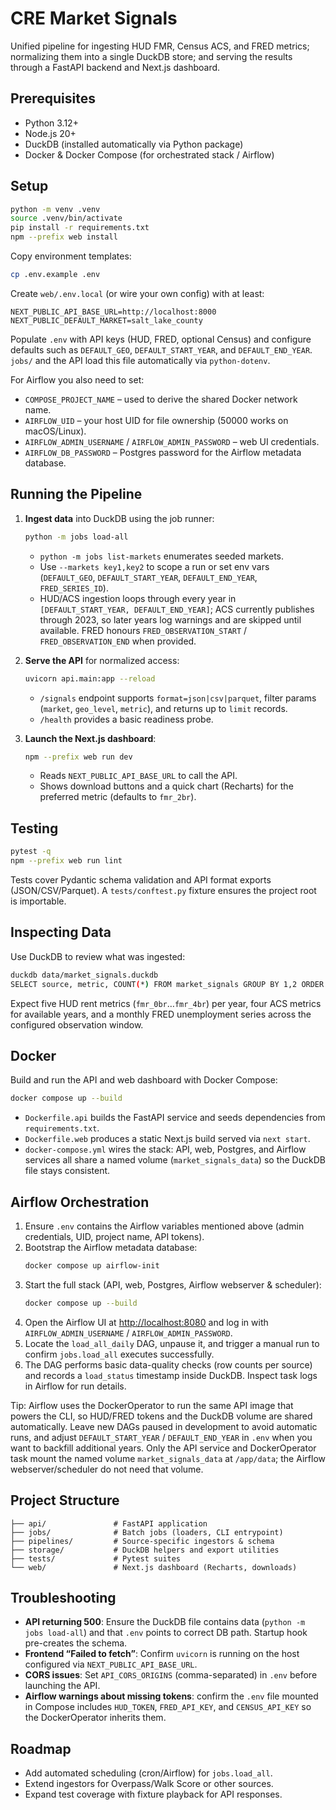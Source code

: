 # CRE Market Signals

Unified pipeline for ingesting HUD FMR, Census ACS, and FRED metrics; normalizing them into a single DuckDB store; and serving the results through a FastAPI backend and Next.js dashboard.

## Prerequisites

- Python 3.12+
- Node.js 20+
- DuckDB (installed automatically via Python package)
- Docker & Docker Compose (for orchestrated stack / Airflow)

## Setup

```bash
python -m venv .venv
source .venv/bin/activate
pip install -r requirements.txt
npm --prefix web install
```

Copy environment templates:

```bash
cp .env.example .env
```

Create `web/.env.local` (or wire your own config) with at least:

```
NEXT_PUBLIC_API_BASE_URL=http://localhost:8000
NEXT_PUBLIC_DEFAULT_MARKET=salt_lake_county
```

Populate `.env` with API keys (HUD, FRED, optional Census) and configure defaults such as `DEFAULT_GEO`, `DEFAULT_START_YEAR`, and `DEFAULT_END_YEAR`. `jobs/` and the API load this file automatically via `python-dotenv`.

For Airflow you also need to set:

- `COMPOSE_PROJECT_NAME` – used to derive the shared Docker network name.
- `AIRFLOW_UID` – your host UID for file ownership (50000 works on macOS/Linux).
- `AIRFLOW_ADMIN_USERNAME` / `AIRFLOW_ADMIN_PASSWORD` – web UI credentials.
- `AIRFLOW_DB_PASSWORD` – Postgres password for the Airflow metadata database.

## Running the Pipeline

1. **Ingest data** into DuckDB using the job runner:
   ```bash
   python -m jobs load-all
   ```
   - `python -m jobs list-markets` enumerates seeded markets.
   - Use `--markets key1,key2` to scope a run or set env vars (`DEFAULT_GEO`, `DEFAULT_START_YEAR`, `DEFAULT_END_YEAR`, `FRED_SERIES_ID`).
   - HUD/ACS ingestion loops through every year in `[DEFAULT_START_YEAR, DEFAULT_END_YEAR]`; ACS currently publishes through 2023, so later years log warnings and are skipped until available. FRED honours `FRED_OBSERVATION_START` / `FRED_OBSERVATION_END` when provided.

2. **Serve the API** for normalized access:
   ```bash
   uvicorn api.main:app --reload
   ```
   - `/signals` endpoint supports `format=json|csv|parquet`, filter params (`market`, `geo_level`, `metric`), and returns up to `limit` records.
   - `/health` provides a basic readiness probe.

3. **Launch the Next.js dashboard**:
   ```bash
   npm --prefix web run dev
   ```
   - Reads `NEXT_PUBLIC_API_BASE_URL` to call the API.
   - Shows download buttons and a quick chart (Recharts) for the preferred metric (defaults to `fmr_2br`).

## Testing

```bash
pytest -q
npm --prefix web run lint
```

Tests cover Pydantic schema validation and API format exports (JSON/CSV/Parquet). A `tests/conftest.py` fixture ensures the project root is importable.

## Inspecting Data

Use DuckDB to review what was ingested:

```bash
duckdb data/market_signals.duckdb
SELECT source, metric, COUNT(*) FROM market_signals GROUP BY 1,2 ORDER BY 1,2;
```

Expect five HUD rent metrics (`fmr_0br`…`fmr_4br`) per year, four ACS metrics for available years, and a monthly FRED unemployment series across the configured observation window.

## Docker

Build and run the API and web dashboard with Docker Compose:

```bash
docker compose up --build
```

- `Dockerfile.api` builds the FastAPI service and seeds dependencies from `requirements.txt`.
- `Dockerfile.web` produces a static Next.js build served via `next start`.
- `docker-compose.yml` wires the stack: API, web, Postgres, and Airflow services all share a named volume (`market_signals_data`) so the DuckDB file stays consistent.

## Airflow Orchestration

1. Ensure `.env` contains the Airflow variables mentioned above (admin credentials, UID, project name, API tokens).
2. Bootstrap the Airflow metadata database:
   ```bash
   docker compose up airflow-init
   ```
3. Start the full stack (API, web, Postgres, Airflow webserver & scheduler):
   ```bash
   docker compose up --build
   ```
4. Open the Airflow UI at <http://localhost:8080> and log in with `AIRFLOW_ADMIN_USERNAME` / `AIRFLOW_ADMIN_PASSWORD`.
5. Locate the `load_all_daily` DAG, unpause it, and trigger a manual run to confirm `jobs.load_all` executes successfully.
6. The DAG performs basic data-quality checks (row counts per source) and records a `load_status` timestamp inside DuckDB. Inspect task logs in Airflow for run details.

Tip: Airflow uses the DockerOperator to run the same API image that powers the CLI, so HUD/FRED tokens and the DuckDB volume are shared automatically. Leave new DAGs paused in development to avoid automatic runs, and adjust `DEFAULT_START_YEAR` / `DEFAULT_END_YEAR` in `.env` when you want to backfill additional years.
Only the API service and DockerOperator task mount the named volume `market_signals_data` at `/app/data`; the Airflow webserver/scheduler do not need that volume.

## Project Structure

```
├── api/               # FastAPI application
├── jobs/              # Batch jobs (loaders, CLI entrypoint)
├── pipelines/         # Source-specific ingestors & schema
├── storage/           # DuckDB helpers and export utilities
├── tests/             # Pytest suites
└── web/               # Next.js dashboard (Recharts, downloads)
```

## Troubleshooting

- **API returning 500**: Ensure the DuckDB file contains data (`python -m jobs load-all`) and that `.env` points to correct DB path. Startup hook pre-creates the schema.
- **Frontend “Failed to fetch”**: Confirm `uvicorn` is running on the host configured via `NEXT_PUBLIC_API_BASE_URL`.
- **CORS issues**: Set `API_CORS_ORIGINS` (comma-separated) in `.env` before launching the API.
- **Airflow warnings about missing tokens**: confirm the `.env` file mounted in Compose includes `HUD_TOKEN`, `FRED_API_KEY`, and `CENSUS_API_KEY` so the DockerOperator inherits them.

## Roadmap

- Add automated scheduling (cron/Airflow) for `jobs.load_all`.
- Extend ingestors for Overpass/Walk Score or other sources.
- Expand test coverage with fixture playback for API responses.

